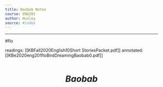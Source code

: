 ```yaml
---
title: Baobab Notes 
course: ENG201
author: Huxley 
source: #index
---
```


---

#flo 

readings: [[KBFall2020English10Short StoriesPacket.pdf]]
annotated: [[KBe2020eng201floBirdDreamingBaobab0.pdf]]

```
```
# $$Baobab$$



























